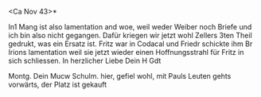  <Ca Nov 43>*

In1 Mang ist also lamentation and woe, weil weder Weiber noch Briefe und ich bin also nicht gegangen. Dafür kriegen wir jetzt wohl Zellers 3ten Theil gedrukt, was ein Ersatz ist. Fritz war in Codacal und Friedr schickte ihm Br Irions lamentation weil sie jetzt wieder einen Hoffnungsstrahl für Fritz in sich schliessen.
 In herzlicher Liebe
 Dein
 H Gdt

Montg.
Dein Mucw Schulm. hier, gefiel wohl, mit Pauls Leuten gehts vorwärts, der Platz ist gekauft

